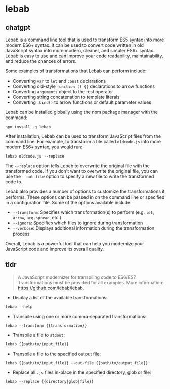 # lebab 
## chatgpt 
Lebab is a command line tool that is used to transform ES5 syntax into more modern ES6+ syntax. It can be used to convert code written in old JavaScript syntax into more modern, cleaner, and simpler ES6+ syntax. Lebab is easy to use and can improve your code readability, maintainability, and reduce the chances of errors.

Some examples of transformations that Lebab can perform include:

- Converting `var` to `let` and `const` declarations
- Converting old-style `function () {}` declarations to arrow functions
- Converting `arguments` object to the rest operator
- Converting string concatenation to template literals
- Converting `.bind()` to arrow functions or default parameter values

Lebab can be installed globally using the npm package manager with the command:

```
npm install -g lebab
```

After installation, Lebab can be used to transform JavaScript files from the command line. For example, to transform a file called `oldcode.js` into more modern ES6+ syntax, you would run:

```
lebab oldcode.js --replace
```

The `--replace` option tells Lebab to overwrite the original file with the transformed code. If you don't want to overwrite the original file, you can use the `--out-file` option to specify a new file to write the transformed code to.

Lebab also provides a number of options to customize the transformations it performs. These options can be passed in on the command line or specified in a configuration file. Some of the options available include:

- `--transform`: Specifies which transformation(s) to perform (e.g. `let`, `arrow`, `arg-spread`, etc.)
- `--ignore`: Specifies which files to ignore during transformation
- `--verbose`: Displays additional information during the transformation process

Overall, Lebab is a powerful tool that can help you modernize your JavaScript code and improve its overall quality. 

## tldr 
 
> A JavaScript modernizer for transpiling code to ES6/ES7.
> Transformations must be provided for all examples.
> More information: <https://github.com/lebab/lebab>.

- Display a list of the available transformations:

`lebab --help`

- Transpile using one or more comma-separated transformations:

`lebab --transform {{transformation}}`

- Transpile a file to `stdout`:

`lebab {{path/to/input_file}}`

- Transpile a file to the specified output file:

`lebab {{path/to/input_file}} --out-file {{path/to/output_file}}`

- Replace all `.js` files in-place in the specified directory, glob or file:

`lebab --replace {{directory|glob|file}}`
